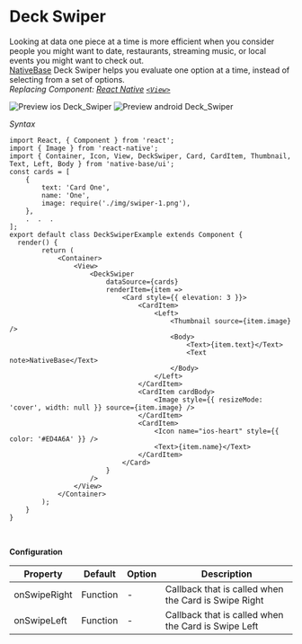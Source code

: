 # Deck Swiper

Looking at data one piece at a time is more efficient when you consider people you might want to date, restaurants, streaming music, or local events you might want to check out. <br />
[NativeBase](https://nativebase.io/) Deck Swiper helps you evaluate one option at a time, instead of selecting from a set of options.<br />
*Replacing Component: [React Native](https://facebook.github.io/react-native/) [<code>&lt;View></code>](https://facebook.github.io/react-native/docs/view.html)*

![Preview ios Deck_Swiper](https://github.com/GeekyAnts/NativeBase-KitchenSink/raw/master/screenshots/ios/deckswiper.gif)
![Preview android Deck_Swiper](https://github.com/GeekyAnts/NativeBase-KitchenSink/raw/master/screenshots/android/deck-swiper.gif)

*Syntax*

<pre class="line-numbers"><code class="language-jsx">import React, { Component } from 'react';
import { Image } from 'react-native';
import { Container, Icon, View, DeckSwiper, Card, CardItem, Thumbnail, Text, Left, Body } from 'native-base/ui';
const cards = [
    {
        text: 'Card One',
        name: 'One',
        image: require('./img/swiper-1.png'),
    },
    .  .  .
];
export default class DeckSwiperExample extends Component {
  render() {
        return (
            &lt;Container>
                &lt;View>
                    &lt;DeckSwiper
                        dataSource={cards}
                        renderItem={item =>
                            &lt;Card style=&#123;{ elevation: 3 }}>
                                &lt;CardItem>
                                    &lt;Left>
                                        &lt;Thumbnail source={item.image} />
                                        &lt;Body>
                                            &lt;Text>{item.text}&lt;/Text>
                                            &lt;Text note>NativeBase&lt;/Text>
                                        &lt;/Body>
                                    &lt;/Left>
                                &lt;/CardItem>
                                &lt;CardItem cardBody>
                                    &lt;Image style=&#123;{ resizeMode: 'cover', width: null }} source={item.image} />
                                &lt;/CardItem>
                                &lt;CardItem>
                                    &lt;Icon name="ios-heart" style=&#123;{ color: '#ED4A6A' }} />
                                    &lt;Text>{item.name}&lt;/Text>
                                &lt;/CardItem>
                            &lt;/Card>
                        }
                    />
                &lt;/View>
            &lt;/Container>
        );
    }
}</code></pre><br />

**Configuration**<br />
    <table class = "table table-bordered">
        <thead>
            <tr>
                <th>Property</th>
                <th>Default</th>
                <th>Option</th>
                <th width="50%">Description</th>
            </tr>
        </thead>
        <tbody>
            <tr>
                <td>onSwipeRight</td>
                <td>Function</td>
                <td>-</td>
                <td>Callback that is called when the Card is Swipe Right</td>
            </tr>
            <tr>
                <td>onSwipeLeft</td>
                <td>Function</td>
                <td>-</td>
                <td>Callback that is called when the Card is Swipe Left</td>
            </tr>
        </tbody>
    </table><br />
